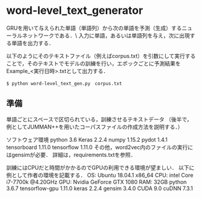 # word-level_text_generator

GRUを用いて与えられた単語（単語列）から次の単語を予測（生成）するニューラルネットワークである．\\
入力に単語，あるいは単語列を与え，次に出現する単語を出力する．

以下のようにそのテキストファイル（例えばcorpus.txt）を引数にして実行することで，そのテキストでモデルの訓練を行い，エポックごとに予測結果をExample_<実行日時>.txtとして出力する．
```
$ python word-level_text_gen.py　corpus.txt
```

## 準備

単語ごとにスペースで区切られている，訓練させるテキストデータ
（後半で，例としてJUMMAN++を用いたコーパスファイルの作成方法を説明する．）

ソフトウェア環境
python 3.6
Keras 2.2.4
numpy 1.15.2
pydot 1.4.1
tensorboard 1.11.0
tensorflow 1.11.0
その他，word2vec内のファイルの実行にはgensimが必要．
詳細は，requirements.txtを参照． 


訓練にはCPUだと時間がかかるのでGPUの利用できる環境が望ましい．
以下に例として作者の環境を記載する．
  OS: Ubuntu 18.04.1 x86\_64
  CPU: intel Core i7-7700k @4.20GHz
  GPU: Nvidia GeForce GTX 1080
  RAM: 32GB
  python 3.6.7
  tensorflow-gpu 1.11.0
  keras 2.2.4
  gensim 3.4.0
  CUDA 9.0
  cuDNN 7.3.1
